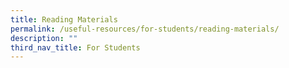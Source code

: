 ```yaml
---
title: Reading Materials
permalink: /useful-resources/for-students/reading-materials/
description: ""
third_nav_title: For Students
---
```

